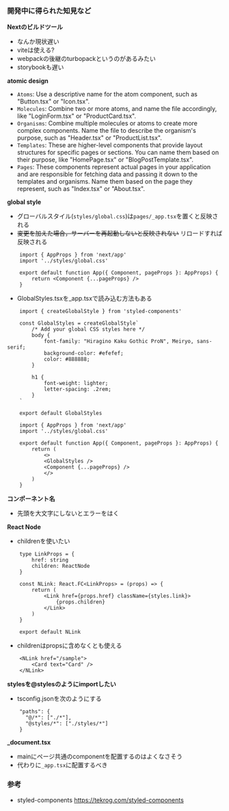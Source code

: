### 開発中に得られた知見など

**Nextのビルドツール**
- なんか現状遅い
- viteは使える?
- webpackの後継のturbopackというのがあるみたい
- storybookも遅い

**atomic design**
- `Atoms`: Use a descriptive name for the atom component, such as "Button.tsx" or "Icon.tsx".
- `Molecules`: Combine two or more atoms, and name the file accordingly, like "LoginForm.tsx" or "ProductCard.tsx".
- `Organisms`: Combine multiple molecules or atoms to create more complex components. Name the file to describe the organism's purpose, such as "Header.tsx" or "ProductList.tsx".
- `Templates`: These are higher-level components that provide layout structures for specific pages or sections. You can name them based on their purpose, like "HomePage.tsx" or "BlogPostTemplate.tsx".
- `Pages`: These components represent actual pages in your application and are responsible for fetching data and passing it down to the templates and organisms. Name them based on the page they represent, such as "Index.tsx" or "About.tsx".

**global style**
- グローバルスタイル(`styles/global.css`)は`pages/_app.tsx`を置くと反映される
- ~~変更を加えた場合，サーバーを再起動しないと反映されない~~ リロードすれば反映される
```
    import { AppProps } from 'next/app'
    import '../styles/global.css'

    export default function App({ Component, pageProps }: AppProps) {
        return <Component {...pageProps} />
    }

```

- GlobalStyles.tsxを_app.tsxで読み込む方法もある
```
    import { createGlobalStyle } from 'styled-components'

    const GlobalStyles = createGlobalStyle`
        /* Add your global CSS styles here */
        body {
            font-family: "Hiragino Kaku Gothic ProN", Meiryo, sans-serif;
            background-color: #efefef;
            color: #888888;
        }

        h1 {
            font-weight: lighter;
            letter-spacing: .2rem;
        }
    `

    export default GlobalStyles
```
```
    import { AppProps } from 'next/app'
    import '../styles/global.css'

    export default function App({ Component, pageProps }: AppProps) {
        return (
            <>
            <GlobalStyles />
            <Component {...pageProps} />
            </>
        )
    }
```

**コンポーネント名**
- 先頭を大文字にしないとエラーをはく



**React Node**
- childrenを使いたい
```
    type LinkProps = {
        href: string
        children: ReactNode
    }

    const NLink: React.FC<LinkProps> = (props) => {
        return (
            <Link href={props.href} className={styles.link}>
                {props.children}
            </Link>
        )
    }

    export default NLink
```

- childrenはpropsに含めなくとも使える
```
    <NLink href="/sample">
        <Card text="Card" />
    </NLink>
```

**stylesを@stylesのようにimportしたい**
- tsconfig.jsonを次のようにする
```
    "paths": {
      "@/*": ["./*"],
      "@styles/*": ["./styles/*"]
    }
```

**_document.tsx**
- mainにページ共通のcomponentを配置するのはよくなさそう
- 代わりに`_app.tsx`に配置するべき

### 参考
- styled-components
https://tekrog.com/styled-components